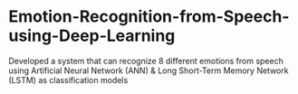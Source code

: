 # Emotion-Recognition-from-Speech-using-Deep-Learning
Developed a system that can recognize 8 different emotions from speech using Artificial Neural Network (ANN) &amp; Long Short-Term Memory Network (LSTM) as classification models
